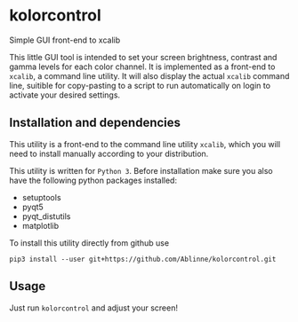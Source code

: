 # kolorcontrol
Simple GUI front-end to xcalib

This little GUI tool is intended to set your screen brightness, contrast and gamma levels for each color channel. It is implemented as a front-end to `xcalib`, a command line utility. It will also display the actual `xcalib` command line, suitible for copy-pasting to a script to run automatically on login to activate your desired settings.

## Installation and dependencies

This utility is a front-end to the command line utility `xcalib`, which you will need to install manually according to your distribution.

This utility is written for `Python 3`. Before installation make sure you also have the following python packages installed:
* setuptools
* pyqt5
* pyqt_distutils
* matplotlib

To install this utility directly from github use

```
pip3 install --user git+https://github.com/Ablinne/kolorcontrol.git
```

## Usage

Just run `kolorcontrol` and adjust your screen!
